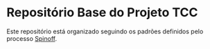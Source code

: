 # Repositório Base do Projeto TCC

Este repositório está organizado seguindo os padrões definidos pelo processo [Spinoff](https://svn.slt.ifsp.edu.br/spinoff/).
